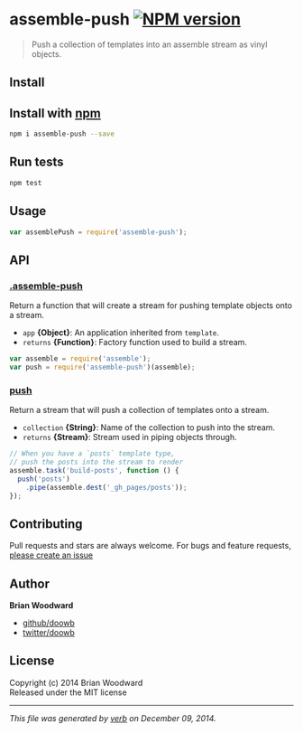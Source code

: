 # assemble-push [![NPM version](https://badge.fury.io/js/assemble-push.svg)](http://badge.fury.io/js/assemble-push)

> Push a collection of templates into an assemble stream as vinyl objects.

## Install
## Install with [npm](npmjs.org)

```bash
npm i assemble-push --save
```

## Run tests

```bash
npm test
```

## Usage

```js
var assemblePush = require('assemble-push');
```

## API
### [.assemble-push](index.js#L25)

Return a function that will create a stream for pushing template objects onto a stream.

* `app` **{Object}**: An application inherited from `template`.    
* `returns` **{Function}**: Factory function used to build a stream.  

```js
var assemble = require('assemble');
var push = require('assemble-push')(assemble);
```

### [push](index.js#L45)

Return a stream that will push a collection of templates onto a stream.

* `collection` **{String}**: Name of the collection to push into the stream.    
* `returns` **{Stream}**: Stream used in piping objects through.  

```js
// When you have a `posts` template type,
// push the posts into the stream to render
assemble.task('build-posts', function () {
  push('posts')
    .pipe(assemble.dest('_gh_pages/posts'));
});
```


## Contributing
Pull requests and stars are always welcome. For bugs and feature requests, [please create an issue](https://github.com/doowb/assemble-push/issues)

## Author

**Brian Woodward**
 
+ [github/doowb](https://github.com/doowb)
+ [twitter/doowb](http://twitter.com/doowb) 

## License
Copyright (c) 2014 Brian Woodward  
Released under the MIT license

***

_This file was generated by [verb](https://github.com/assemble/verb) on December 09, 2014._